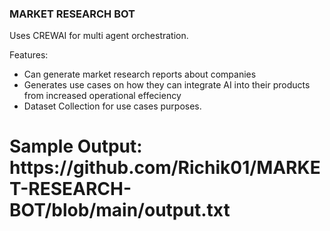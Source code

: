 ### MARKET RESEARCH BOT
 
Uses CREWAI for multi agent orchestration.

Features:
<ul>
  <li>Can generate market research reports about companies</li>
  <li>Generates use cases on how they can integrate AI into their products from increased operational effeciency</li>
  <li>Dataset Collection for use cases purposes.</li>
</ul>

<h1>Sample Output: https://github.com/Richik01/MARKET-RESEARCH-BOT/blob/main/output.txt</h1>
